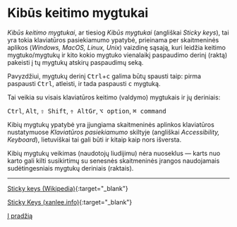 
# Kibūs keitimo mygtukai

_Kibūs keitimo mygtukai_, ar tiesiog _Kibūs mygtukai_ (angliškai _Sticky keys_), tai yra tokia klaviatūros pasiekiamumo ypatybė, prieinama per skaitmeninės aplikos (_Windows, MacOS, Linux, Unix_) vaizdinę sąsają, kuri leidžia keitimo mygtuko/mygtukų ir kito kokio mygtuko vienalaikį paspaudimo derinį (raktą) pakeisti į tų mygtukų atskirų paspaudimų seką.

Pavyzdžiui, mygtukų derinį <kbd>Ctrl</kbd>+<kbd>c</kbd> galima būtų spausti taip: pirma paspausti <kbd>Ctrl</kbd>, atleisti, ir tada paspausti <kbd>c</kbd> mygtuką.

Tai veikia su visais klaviatūros keitimo (valdymo) mygtukais ir jų deriniais:

<kbd>Ctrl</kbd>, <kbd>Alt</kbd>, <kbd>⇧ Shift</kbd>, <kbd>⇮ AltGr</kbd>, <kbd>⌥ option</kbd>, <kbd>⌘ command</kbd>

Kibių mygtukų ypatybė yra įjungiama skaitmeninės aplinkos klaviatūros nustatymuose _Klaviatūros pasiekiamumo_ skiltyje (angliškai _Accessibility, Keyboard_), lietuviškai tai gali būti ir kitaip kaip nors išversta.

Kibių mygtukų veikimas (naudotojų liudijimu) nėra nuoseklus — karts nuo karto gali kilti susikirtimų su senesnės skaitmeninės įrangos naudojamais sudėtingesniais mygtukų deriniais (raktais).

-------------------------

[Sticky keys (Wikipedia)](https://en.wikipedia.org/wiki/Sticky_keys){:target="_blank"}

[Sticky Keys (xanlee.info)](http://xahlee.info/kbd/sticky_key.html){:target="_blank"}

[Į pradžią](../README.md)
